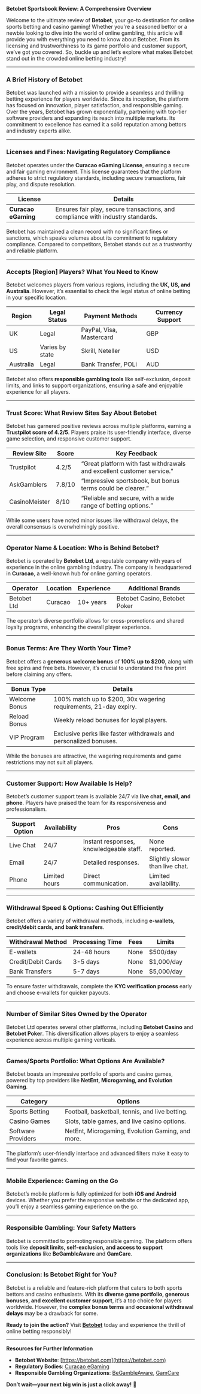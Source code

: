 **Betobet Sportsbook Review: A Comprehensive Overview**  

Welcome to the ultimate review of **Betobet**, your go-to destination for online sports betting and casino gaming! Whether you're a seasoned bettor or a newbie looking to dive into the world of online gambling, this article will provide you with everything you need to know about Betobet. From its licensing and trustworthiness to its game portfolio and customer support, we’ve got you covered. So, buckle up and let’s explore what makes Betobet stand out in the crowded online betting industry!  

---

### **A Brief History of Betobet**  
Betobet was launched with a mission to provide a seamless and thrilling betting experience for players worldwide. Since its inception, the platform has focused on innovation, player satisfaction, and responsible gaming. Over the years, Betobet has grown exponentially, partnering with top-tier software providers and expanding its reach into multiple markets. Its commitment to excellence has earned it a solid reputation among bettors and industry experts alike.  

---

### **Licenses and Fines: Navigating Regulatory Compliance**  
Betobet operates under the **Curacao eGaming License**, ensuring a secure and fair gaming environment. This license guarantees that the platform adheres to strict regulatory standards, including secure transactions, fair play, and dispute resolution.  

| **License**       | **Details**                                                                 |
|--------------------|-----------------------------------------------------------------------------|
| **Curacao eGaming**| Ensures fair play, secure transactions, and compliance with industry standards. |

Betobet has maintained a clean record with no significant fines or sanctions, which speaks volumes about its commitment to regulatory compliance. Compared to competitors, Betobet stands out as a trustworthy and reliable platform.  

---

### **Accepts [Region] Players? What You Need to Know**  
Betobet welcomes players from various regions, including the **UK, US, and Australia**. However, it’s essential to check the legal status of online betting in your specific location.  

| **Region** | **Legal Status** | **Payment Methods** | **Currency Support** |
|------------|------------------|---------------------|----------------------|
| UK         | Legal            | PayPal, Visa, Mastercard | GBP                 |
| US         | Varies by state  | Skrill, Neteller    | USD                 |
| Australia  | Legal            | Bank Transfer, POLi | AUD                 |

Betobet also offers **responsible gambling tools** like self-exclusion, deposit limits, and links to support organizations, ensuring a safe and enjoyable experience for all players.  

---

### **Trust Score: What Review Sites Say About Betobet**  
Betobet has garnered positive reviews across multiple platforms, earning a **Trustpilot score of 4.2/5**. Players praise its user-friendly interface, diverse game selection, and responsive customer support.  

| **Review Site** | **Score** | **Key Feedback**                                                                 |
|------------------|-----------|----------------------------------------------------------------------------------|
| Trustpilot       | 4.2/5     | “Great platform with fast withdrawals and excellent customer service.”           |
| AskGamblers      | 7.8/10    | “Impressive sportsbook, but bonus terms could be clearer.”                       |
| CasinoMeister    | 8/10      | “Reliable and secure, with a wide range of betting options.”                     |

While some users have noted minor issues like withdrawal delays, the overall consensus is overwhelmingly positive.  

---

### **Operator Name & Location: Who is Behind Betobet?**  
Betobet is operated by **Betobet Ltd**, a reputable company with years of experience in the online gambling industry. The company is headquartered in **Curacao**, a well-known hub for online gaming operators.  

| **Operator** | **Location** | **Experience** | **Additional Brands** |
|--------------|--------------|----------------|-----------------------|
| Betobet Ltd  | Curacao      | 10+ years      | Betobet Casino, Betobet Poker |

The operator’s diverse portfolio allows for cross-promotions and shared loyalty programs, enhancing the overall player experience.  

---

### **Bonus Terms: Are They Worth Your Time?**  
Betobet offers a **generous welcome bonus** of **100% up to $200**, along with free spins and free bets. However, it’s crucial to understand the fine print before claiming any offers.  

| **Bonus Type** | **Details**                                                                 |
|----------------|-----------------------------------------------------------------------------|
| Welcome Bonus  | 100% match up to $200, 30x wagering requirements, 21-day expiry.            |
| Reload Bonus   | Weekly reload bonuses for loyal players.                                    |
| VIP Program    | Exclusive perks like faster withdrawals and personalized bonuses.           |

While the bonuses are attractive, the wagering requirements and game restrictions may not suit all players.  

---

### **Customer Support: How Available Is Help?**  
Betobet’s customer support team is available 24/7 via **live chat, email, and phone**. Players have praised the team for its responsiveness and professionalism.  

| **Support Option** | **Availability** | **Pros**                          | **Cons**                          |
|--------------------|------------------|------------------------------------|------------------------------------|
| Live Chat          | 24/7            | Instant responses, knowledgeable staff. | None reported.                    |
| Email              | 24/7            | Detailed responses.               | Slightly slower than live chat.   |
| Phone              | Limited hours   | Direct communication.             | Limited availability.             |

---

### **Withdrawal Speed & Options: Cashing Out Efficiently**  
Betobet offers a variety of withdrawal methods, including **e-wallets, credit/debit cards, and bank transfers**.  

| **Withdrawal Method** | **Processing Time** | **Fees** | **Limits** |
|-----------------------|---------------------|----------|------------|
| E-wallets             | 24-48 hours         | None     | $500/day   |
| Credit/Debit Cards    | 3-5 days            | None     | $1,000/day |
| Bank Transfers        | 5-7 days            | None     | $5,000/day |

To ensure faster withdrawals, complete the **KYC verification process** early and choose e-wallets for quicker payouts.  

---

### **Number of Similar Sites Owned by the Operator**  
Betobet Ltd operates several other platforms, including **Betobet Casino** and **Betobet Poker**. This diversification allows players to enjoy a seamless experience across multiple gaming verticals.  

---

### **Games/Sports Portfolio: What Options Are Available?**  
Betobet boasts an impressive portfolio of sports and casino games, powered by top providers like **NetEnt, Microgaming, and Evolution Gaming**.  

| **Category**       | **Options**                                                                 |
|--------------------|-----------------------------------------------------------------------------|
| Sports Betting     | Football, basketball, tennis, and live betting.                            |
| Casino Games       | Slots, table games, and live casino options.                               |
| Software Providers | NetEnt, Microgaming, Evolution Gaming, and more.                           |

The platform’s user-friendly interface and advanced filters make it easy to find your favorite games.  

---

### **Mobile Experience: Gaming on the Go**  
Betobet’s mobile platform is fully optimized for both **iOS and Android** devices. Whether you prefer the responsive website or the dedicated app, you’ll enjoy a seamless gaming experience on the go.  

---

### **Responsible Gambling: Your Safety Matters**  
Betobet is committed to promoting responsible gaming. The platform offers tools like **deposit limits, self-exclusion, and access to support organizations** like **BeGambleAware** and **GamCare**.  

---

### **Conclusion: Is Betobet Right for You?**  
Betobet is a reliable and feature-rich platform that caters to both sports bettors and casino enthusiasts. With its **diverse game portfolio, generous bonuses, and excellent customer support**, it’s a top choice for players worldwide. However, the **complex bonus terms** and **occasional withdrawal delays** may be a drawback for some.  

**Ready to join the action?** Visit **[Betobet](https://betobet.com)** today and experience the thrill of online betting responsibly!  

---

**Resources for Further Information**  
- **Betobet Website**: [https://betobet.com](https://betobet.com)  
- **Regulatory Bodies**: [Curacao eGaming](https://www.curacao-egaming.com)  
- **Responsible Gambling Organizations**: [BeGambleAware](https://www.begambleaware.org), [GamCare](https://www.gamcare.org.uk)  

**Don’t wait—your next big win is just a click away!** 🚀